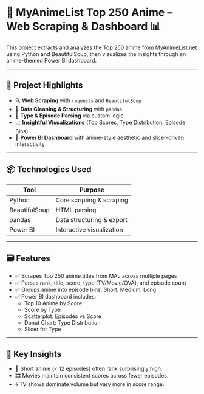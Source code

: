 # 🎌 MyAnimeList Top 250 Anime – Web Scraping & Dashboard 📊

This project extracts and analyzes the Top 250 anime from [MyAnimeList.net](https://myanimelist.net/topanime.php) using Python and BeautifulSoup, then visualizes the insights through an anime-themed Power BI dashboard.

---

## 🚀 Project Highlights

- 🔍 **Web Scraping** with `requests` and `BeautifulSoup`
- 📄 **Data Cleaning & Structuring** with `pandas`
- 🧠 **Type & Episode Parsing** via custom logic
- 📈 **Insightful Visualizations** (Top Scores, Type Distribution, Episode Bins)
- 🎨 **Power BI Dashboard** with anime-style aesthetic and slicer-driven interactivity

---

## 📦 Technologies Used

| Tool            | Purpose                     |
|-----------------|-----------------------------|
| Python          | Core scripting & scraping   |
| BeautifulSoup   | HTML parsing                |
| pandas          | Data structuring & export   |
| Power BI        | Interactive visualization   |

---

## 🗃️ Features

- ✅ Scrapes Top 250 anime titles from MAL across multiple pages
- ✅ Parses rank, title, score, type (TV/Movie/OVA), and episode count
- ✅ Groups anime into episode bins: Short, Medium, Long
- ✅ Power BI dashboard includes:
  - Top 10 Anime by Score
  - Score by Type
  - Scatterplot: Episodes vs Score
  - Donut Chart: Type Distribution
  - Slicer for Type

---

## 🧠 Key Insights

- 🎯 Short anime (< 12 episodes) often rank surprisingly high.
- 🎞️ Movies maintain consistent scores across fewer episodes.
- 🌀 TV shows dominate volume but vary more in score range.

